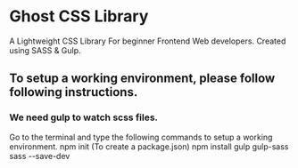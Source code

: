 # Ghost CSS Library
A Lightweight CSS Library For beginner Frontend Web developers. Created using SASS & Gulp.

## To setup a working environment, please follow following instructions.
### We need gulp to watch scss files. 
Go to the terminal and type the following commands to setup a working environment.
npm init (To create a package.json)
npm install gulp gulp-sass sass --save-dev
